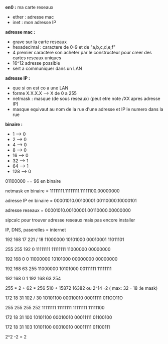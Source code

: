 **en0 :** ma carte reseaux

* ether : adresse mac
* inet : mon adresse IP 

**adresse mac :**

* grave sur la carte reseaux 
* hexadecimal : caractere de 0-9 et de "a,b,c,d,e,f"
* 4 premier caractere son acheter par le constructeur pour creer des cartes reseaux uniques
* 16^12 adresse possible 
* sert a communiquer dans un LAN

**adresse IP :**
 
 * que si on est co a une LAN
 * forme X.X.X.X --> X de 0 a 255
 * netmask : masque (de sous reseaux) (peut etre note /XX apres adresse IP)
 * masque equivaut au nom de la rue d'une adresse et IP le numero dans la rue 

 **binaire :**
 * 1 --> 0
 * 2 --> 0
 * 4 --> 0
 * 8 --> 0
 * 16 --> 0
 * 32 --> 1
 * 64 --> 1
 * 128 --> 0

 01100000 == 96 en binaire


netmask en binaire = 
11111111.11111111.11111100.00000000

adresse IP en binaire = 
00001010.00100001.00110000.10000101

adresse reseaux = 
00001010.00100001.00110000.00000000

sipcalc pour trouver adresse reseaux mais pas encore installer 

IP, DNS, paserelles = internet

192 168 17 221 / 18
11000000 10101000 00010001 11011101 

255 255 192 0
11111111 11111111 11000000 00000000

192 168 0 0
11000000 10101000 00000000 00000000

192 168 63 255
11000000 10101000 00111111 11111111

192 168 0 1
192 168 63 254

255 * 2 + 62 * 256
510 + 15872
16382
ou 2^14 -2 ( max: 32 - 18 :le mask)

172 18 31 102 / 30
1O101100 00010010 00011111 011OO11O

255 255 255 252
11111111 11111111 11111111 11111100

172 18 31 100
10101100 00010010 00011111 01100100

172 18 31 103
10101100 00010010 00011111
01100111

2^2 -2 = 2